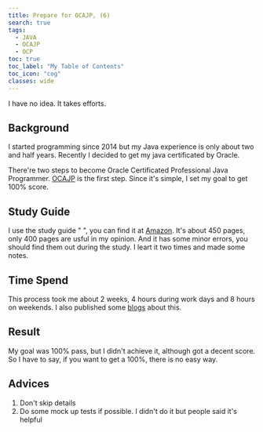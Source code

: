 ```yaml
---
title: Prepare for OCAJP, (6)
search: true
tags: 
  - JAVA
  - OCAJP
  - OCP
toc: true
toc_label: "My Table of Contents"
toc_icon: "cog"
classes: wide
---
```

I have no idea. It takes efforts.


## Background

I started programming since 2014 but my Java experience is only about two and half years. Recently I decided to get my java certificated by Oracle. 

There're two steps to become Oracle Certificated Professional Java Programmer. [OCAJP](https://education.oracle.com/pls/web_prod-plq-dad/db_pages.getpage?page_id=5001&get_params=p_exam_id:1Z0-808) is the first step. Since it's simple, I set my goal to get 100% score.

## Study Guide

I use the study guide " ", you can find it at [Amazon](https://www.amazon.com/OCA-Certified-Associate-Programmer-1Z0-808/dp/1118957407). It's about 450 pages, only 400 pages are usful in my opinion. And it has some minor errors, you should find them out during the study. I leart it two times and made some notes.

## Time Spend

This process took me about 2 weeks, 4 hours during work days and 8 hours on weekends. I also published some [blogs](https://mossgreen.github.io/tags/#ocajp) about this.

## Result

My goal was 100% pass, but I didn't achieve it, although got a decent score. So I have to say, if you want to get a 100%, there is no easy way. 

## Advices

1. Don't skip details
2. Do some mock up tests if possible. I didn't do it but people said it's helpful

